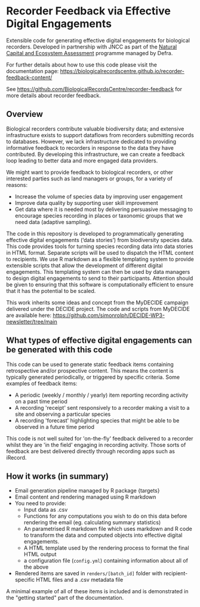 # Recorder Feedback via Effective Digital Engagements

Extensible code for generating effective digital engagements for biological recorders. Developed in partnership with JNCC as part of the [Natural Capital and Ecosystem Assessment](https://www.gov.uk/government/publications/natural-capital-and-ecosystem-assessment-programme/natural-capital-and-ecosystem-assessment-programme) programme managed by Defra.

For further details about how to use this code please visit the documentation page: https://biologicalrecordscentre.github.io/recorder-feedback-content/

See https://github.com/BiologicalRecordsCentre/recorder-feedback for more details about recorder feedback.

## Overview

Biological recorders contribute valuable biodiversity data; and extensive infrastructure exists to support dataflows from recorders submitting records to databases. However, we lack infrastructure dedicated to providing informative feedback to recorders in response to the data they have contributed. By developing this infrastructure, we can create a feedback loop leading to better data and more engaged data providers.

We might want to provide feedback to biological recorders, or other interested parties such as land managers or groups, for a variety of reasons:

 * Increase the volume of species data by improving user engagement
 * Improve data quality by supporting user skill improvement
 * Get data where it is needed most by delivering persuasive messaging to encourage species recording in places or taxonomic groups that we need data (adaptive sampling).

The code in this repository is developed to programmatically generating effective digital engagements (‘data stories’) from biodiversity species data. This code provides tools for turning species recording data into data stories in HTML format. Separate scripts will be used to dispatch the HTML content to recipients. We use R markdown as a flexible templating system to provide extensible scripts that allow the development of different digital engagements. This templating system can then be used by data managers to design digital engagements to send to their participants. Attention should be given to ensuring that this software is computationally efficient to ensure that it has the potential to be scaled.

This work inherits some ideas and concept from the MyDECIDE campaign delivered under the DECIDE project. The code and scripts from MyDECIDE are available here: https://github.com/simonrolph/DECIDE-WP3-newsletter/tree/main

## What types of effective digital engagements can be generated with this code

This code can be used to generate static feedback items containing retrospective and/or prospective content. This means the content is typically generated periodically, or triggered by specific criteria. Some examples of feedback items:

 - A periodic (weekly / monthly / yearly) item reporting recording activity on a past time period
 - A recording 'receipt' sent responsively to a recorder making a visit to a site and observing a particular species
 - A recording 'forecast' highlighting species that might be able to be observed in a future time period

This code is not well suited for 'on-the-fly' feedback delivered to a recorder whilst they are 'in the field' engaging in recording activity. Those sorts of feedback are best delivered directly through recording apps such as iRecord.

## How it works (in summary)

 * Email generation pipeline managed by R package {targets}
 * Email content and rendering managed using R markdown
 * You need to provide:
   * Input data as .csv
   * Functions for any computations you wish to do on this data before rendering the email (eg. calculating summary statistics)
   * An parametrised R markdown file which uses markdown and R code to transform the data and computed objects into effective digital engagements.
   * A HTML template used by the rendering process to format the final HTML output
   * a configuration file (`config.yml`) containing information about all of the above
 * Rendered items are saved in `renders/[batch_id]` folder with recipient-specific HTML files and a .csv metadata file
  
A minimal example of all of these items is included and is demonstrated in the "getting started" part of the documentation.

